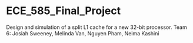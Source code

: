 # ECE_585_Final_Project
Design and simulation of a split L1 cache for a new 32-bit processor.
Team 6: Josiah Sweeney, Melinda Van, Nguyen Pham, Neima Kashini
